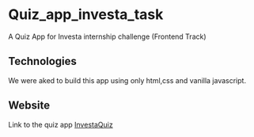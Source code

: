 # Quiz_app_investa_task
A Quiz App for Investa internship challenge
 (Frontend Track)



## Technologies
We were aked to build this app using only html,css and vanilla javascript.



## Website 

Link to the quiz app [InvestaQuiz]("https://cmcwebcode40.github.io/Quiz_app_investa_task/")